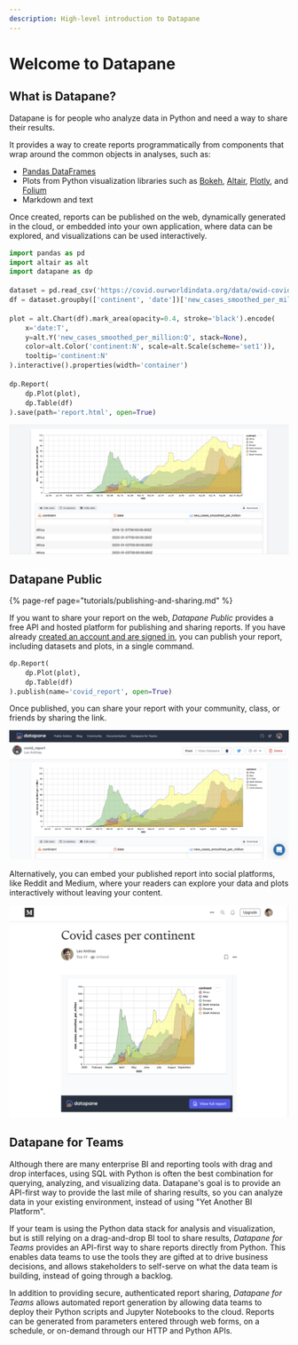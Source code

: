 ```yaml
---
description: High-level introduction to Datapane
---
```


# Welcome to Datapane

## What is Datapane?

Datapane is for people who analyze data in Python and need a way to share their results.

It provides a way to create reports programmatically from components that wrap around the common objects in analyses, such as:

* [Pandas DataFrames](https://pandas.pydata.org/)
* Plots from Python visualization libraries such as [Bokeh](https://bokeh.org/), [Altair](https://altair-viz.github.io/), [Plotly](https://plotly.com/python/), and [Folium](https://python-visualization.github.io/folium/quickstart.html)
* Markdown and text

Once created, reports can be published on the web, dynamically generated in the cloud, or embedded into your own application, where data can be explored, and visualizations can be used interactively.

```python
import pandas as pd
import altair as alt
import datapane as dp

dataset = pd.read_csv('https://covid.ourworldindata.org/data/owid-covid-data.csv')
df = dataset.groupby(['continent', 'date'])['new_cases_smoothed_per_million'].mean().reset_index()

plot = alt.Chart(df).mark_area(opacity=0.4, stroke='black').encode(
    x='date:T',
    y=alt.Y('new_cases_smoothed_per_million:Q', stack=None),
    color=alt.Color('continent:N', scale=alt.Scale(scheme='set1')),
    tooltip='continent:N'
).interactive().properties(width='container')

dp.Report(
    dp.Plot(plot), 
    dp.Table(df)
).save(path='report.html', open=True)

```

![An HTML report](.gitbook/assets/image%20%28100%29.png)

## Datapane Public

{% page-ref page="tutorials/publishing-and-sharing.md" %}

If you want to share your report on the web, _Datapane Public_ provides a free API and hosted platform for publishing and sharing reports. If you have already [created an account and are signed in](tut-getting-started.md#authentication), you can publish your report, including datasets and plots, in a single command.

```python
dp.Report(
    dp.Plot(plot), 
    dp.Table(df)
).publish(name='covid_report', open=True)
```

Once published, you can share your report with your community, class, or friends by sharing the link.

![](.gitbook/assets/image%20%28101%29.png)

Alternatively, you can embed your published report into social platforms, like Reddit and Medium, where your readers can explore your data and plots interactively without leaving your content.

![](.gitbook/assets/image%20%28106%29.png)

## Datapane for Teams

Although there are many enterprise BI and reporting tools with drag and drop interfaces, using SQL with Python is often the best combination for querying, analyzing, and visualizing data. Datapane's goal is to provide an API-first way to provide the last mile of sharing results, so you can analyze data in your existing environment, instead of using "Yet Another BI Platform".

If your team is using the Python data stack for analysis and visualization, but is still relying on a drag-and-drop BI tool to share results, _Datapane for Teams_ provides an API-first way to share reports directly from Python. This enables data teams to use the tools they are gifted at to drive business decisions, and allows stakeholders to self-serve on what the data team is building, instead of going through a backlog.

In addition to providing secure, authenticated report sharing, _Datapane for Teams_ allows automated report generation by allowing data teams to deploy their Python scripts and Jupyter Notebooks to the cloud. Reports can be generated from parameters entered through web forms, on a schedule, or on-demand through our HTTP and Python APIs.

